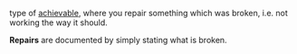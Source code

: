 type of [achievable](https://github.com/newatoms/guides/blob/ready/glossary/achievable.md), where you repair something which was broken, i.e. not working the way it should.

<b>Repairs</b> are documented by simply stating what is broken.
